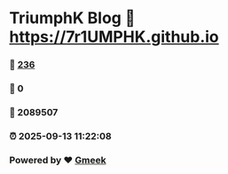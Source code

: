 # TriumphK Blog :link: https://7r1UMPHK.github.io 
### :page_facing_up: [236](https://7r1UMPHK.github.io/tag.html) 
### :speech_balloon: 0 
### :hibiscus: 2089507 
### :alarm_clock: 2025-09-13 11:22:08 
### Powered by :heart: [Gmeek](https://github.com/Meekdai/Gmeek)
